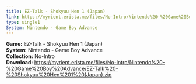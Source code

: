 ```yaml
---
title: EZ-Talk - Shokyuu Hen 1 (Japan)
link: https://myrient.erista.me/files/No-Intro/Nintendo%20-%20Game%20Boy%20Advance/EZ-Talk%20-%20Shokyuu%20Hen%201%20(Japan).zip
type: single1
System: Nintendo - Game Boy Advance
---
```

<b>Game:</b> EZ-Talk - Shokyuu Hen 1 (Japan)<br>
<b>System:</b> Nintendo - Game Boy Advance<br>
<b>Collection:</b> No-Intro<br>
<b>Download:</b> https://myrient.erista.me/files/No-Intro/Nintendo%20-%20Game%20Boy%20Advance/EZ-Talk%20-%20Shokyuu%20Hen%201%20(Japan).zip